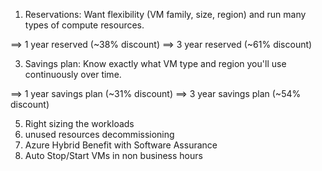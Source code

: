 1. Reservations: Want flexibility (VM family, size, region) and run many types of compute resources.
   
==> 1 year reserved (~38% discount)
==> 3 year reserved (~61% discount)

3. Savings plan: Know exactly what VM type and region you'll use continuously over time.
   
==> 1 year savings plan (~31% discount)
==> 3 year savings plan (~54% discount)

5. Right sizing the workloads
6. unused resources decommissioning
7. Azure Hybrid Benefit with Software Assurance
8. Auto Stop/Start VMs in non business hours

